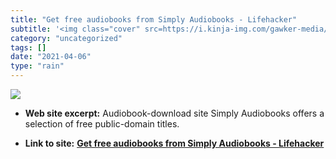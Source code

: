 ```yaml
---
title: "Get free audiobooks from Simply Audiobooks - Lifehacker"
subtitle: '<img class="cover" src=https://i.kinja-img.com/gawker-media/image/upload/c_fill,f_auto,fl_progressiv...'
category: "uncategorized"
tags: []
date: "2021-04-06"
type: "rain"
---
```

<img class="cover" src=https://i.kinja-img.com/gawker-media/image/upload/c_fill,f_auto,fl_progressive,g_center,h_675,pg_1,q_80,w_1200/18s092b3re27vpng.png>



* **Web site excerpt:** Audiobook-download site Simply Audiobooks offers a selection of free public-domain titles.

* **Link to site:** **[Get free audiobooks from Simply Audiobooks - Lifehacker](http://lifehacker.com/software/audio-books/get-free-audiobooks-from-simply-audiobooks-254775.php)**